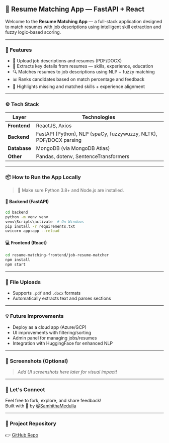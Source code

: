 ## 🧠 Resume Matching App — FastAPI + React

Welcome to the **Resume Matching App** — a full-stack application designed to match resumes with job descriptions using intelligent skill extraction and fuzzy logic-based scoring.

---

### 🚀 Features

- 📄 Upload job descriptions and resumes (PDF/DOCX)
- 🧠 Extracts key details from resumes — skills, experience, education
- 🔍 Matches resumes to job descriptions using NLP + fuzzy matching
- 📊 Ranks candidates based on match percentage and feedback
- 💬 Highlights missing and matched skills + experience alignment

---

### ⚙️ Tech Stack

| Layer      | Technologies |
|------------|--------------|
| **Frontend** | ReactJS, Axios |
| **Backend**  | FastAPI (Python), NLP (spaCy, fuzzywuzzy, NLTK), PDF/DOCX parsing |
| **Database** | MongoDB (via MongoDB Atlas) |
| **Other**    | Pandas, dotenv, SentenceTransformers |

---

### 📦 How to Run the App Locally

> 🐍 Make sure Python 3.8+ and Node.js are installed.

#### 🔧 Backend (FastAPI)

```bash
cd backend
python -m venv venv
venv\Scripts\activate  # On Windows
pip install -r requirements.txt
uvicorn app:app --reload
```

#### 💻 Frontend (React)

```bash
cd resume-matching-frontend/job-resume-matcher
npm install
npm start
```

---

### 📁 File Uploads

- Supports `.pdf` and `.docx` formats
- Automatically extracts text and parses sections

---

### 💡 Future Improvements

- Deploy as a cloud app (Azure/GCP)
- UI improvements with filtering/sorting
- Admin panel for managing jobs/resumes
- Integration with HuggingFace for enhanced NLP

---

### 📌 Screenshots (Optional)
> _Add UI screenshots here later for visual impact!_

---

### 🤝 Let's Connect

Feel free to fork, explore, and share feedback!  
Built with 💙 by [@SamhithaMedulla](https://github.com/SamhithaMedulla)

---

### 🔗 Project Repository

👉 [GitHub Repo](https://github.com/SamhithaMedulla/Resume-Matching-App-Clean)
